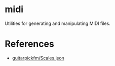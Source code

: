 # midi
Utilities for generating and manipulating MIDI files.

# References
- [guitarpickfm/Scales.json](https://gist.github.com/guitarpickfm/2caf3f4ecc6efd7f07df958b1a245b8e)
